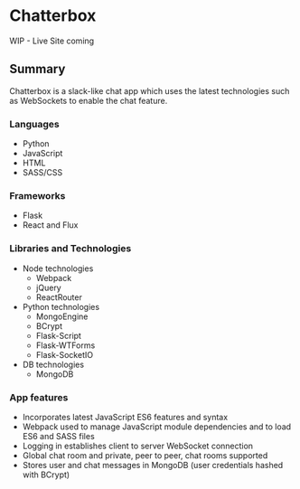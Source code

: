 # Chatterbox

WIP - Live Site coming

## Summary

Chatterbox is a slack-like chat app which uses the latest technologies such as WebSockets to enable the chat feature.

### Languages

* Python
* JavaScript
* HTML
* SASS/CSS

### Frameworks

* Flask
* React and Flux

### Libraries and Technologies

* Node technologies
  + Webpack
  + jQuery
  + ReactRouter
* Python technologies
  + MongoEngine
  + BCrypt
  + Flask-Script
  + Flask-WTForms
  + Flask-SocketIO
* DB technologies
  + MongoDB

### App features

- Incorporates latest JavaScript ES6 features and syntax
- Webpack used to manage JavaScript module dependencies and to load ES6 and SASS files
- Logging in establishes client to server WebSocket connection
- Global chat room and private, peer to peer, chat rooms supported
- Stores user and chat messages in MongoDB (user credentials hashed with BCrypt)
